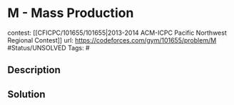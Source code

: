 # M - Mass Production

contest: [[CFICPC/101655/101655|2013-2014 ACM-ICPC Pacific Northwest Regional Contest]]
url: https://codeforces.com/gym/101655/problem/M
#Status/UNSOLVED
Tags: #

## Description

## Solution

